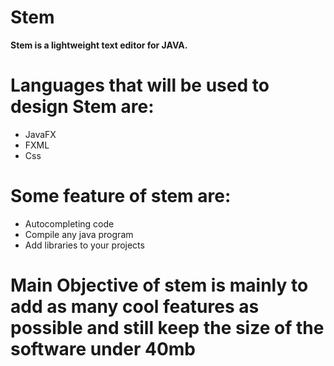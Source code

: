 # Stem
<b>Stem is a lightweight text editor for JAVA.</b>

# Languages that will be used to design Stem are:
   <ul>
   <li>JavaFX</li>
   <li>FXML</li>
   <li>Css</li>
   </ul>
   
 # Some feature of stem are:
   <ul>
   <li>Autocompleting code</li>
   <li>Compile any java program</li>
   <li>Add libraries to your projects</li>
   </ul>

# Main Objective of stem is mainly to add as many cool features as possible and still keep the size of the software under 40mb
